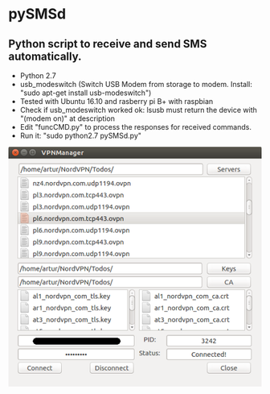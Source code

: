 # pySMSd

Python script to receive and send SMS automatically.
-----------

- Python 2.7
- usb_modeswitch (Switch USB Modem from storage to modem. Install: "sudo apt-get install usb-modeswitch")
- Tested with Ubuntu 16.10 and rasberry pi B+ with raspbian
- Check if usb_modeswitch worked ok: lsusb must return the device with "(modem on)" at description
- Edit "funcCMD.py" to process the responses for received commands.
- Run it: "sudo python2.7 pySMSd.py"


![alt tag](https://raw.githubusercontent.com/arturgontijo/VPNManager/master/screeshots/screenshot_01.png)
